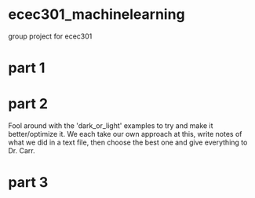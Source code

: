# ecec301_machinelearning
group project for ecec301

# part 1

# part 2 

Fool around with the 'dark_or_light' examples to try and make it better/optimize it.  We each take our own approach at this, write notes of what we did in a text file, then choose the best one and give everything to Dr. Carr.

# part 3
